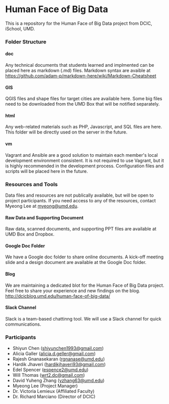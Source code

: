 Human Face of Big Data
=======
This is a repository for the Human Face of Big Data project from DCIC, iSchool, UMD.


### Folder Structure

#### doc
Any technical documents that students learned and implmented can be placed here as markdown (.md) files. Markdown syntax are avaible at https://github.com/adam-p/markdown-here/wiki/Markdown-Cheatsheet

#### GIS
QGIS files and shape files for target cities are available here. Some big files need to be downloaded from the UMD Box that will be notified separately. 

#### html
Any web-related materials such as PHP, Javascript, and SQL files are here. This folder will be directly used on the server in the future.

#### vm
Vagrant and Ansible are a good solution to maintain each member's local development environment consistent. It is not required to use Vagrant, but it is highly recommended in the development process. Configuration files and scripts will be placed here in the future.


### Resources and Tools
Data files and resources are not publically available, but will be open to project participants. If you need access to any of the resources, contact Myeong Lee at myeong@umd.edu.

#### Raw Data and Supporting Document
Raw data, scanned documents, and supporting PPT files are available at UMD Box and Dropbox. 

#### Google Doc Folder
We have a Google doc folder to share online documents. A kick-off meeting slide and a design document are available at the Google Doc folder.

#### Blog
We are maintaining a dedicated blot for the Human Face of Big Data project. Feel free to share your experience and new findings on the blog.
http://dcicblog.umd.edu/human-face-of-big-data/

#### Slack Channel
Slack is a team-based chattinng tool. We will use a Slack channel for quick communications. 


### Participants
- Shiyun Chen (shiyunchen1993@gmail.com)
- Alicia Galler (alicia.d.geller@gmail.com)
- Rajesh Gnanasekaran (rgnanase@umd.edu) 
- Hardik Jhaveri (hardikjhaveri93@gmail.com)
- Edel Spencer (espence2@umd.edu)
- Will Thomas (wrt2.dc@gmail.com)
- David Yuheng Zhang (yzhang63@umd.edu)
- Myeong Lee (Project Manager)
- Dr. Victoria Lemieux (Affiliated Faculty)
- Dr. Richard Marciano (Director of DCIC)

